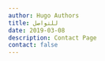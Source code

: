 ```yaml
---
author: Hugo Authors
title: للتواصل
date: 2019-03-08
description: Contact Page
contact: false
---
```


